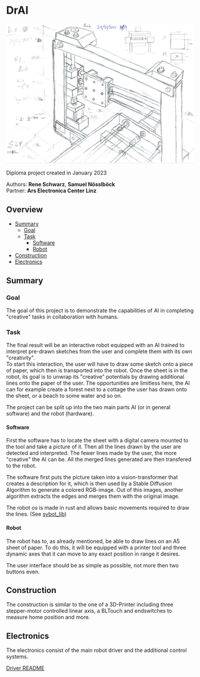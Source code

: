 # DrAI

![Main image (sketch)](./documentation/images/main.PNG)

Diploma project created in January 2023

Authors: **Rene Schwarz**, **Samuel Nösslböck**  
Partner: **Ars Electronica Center Linz**

## Overview

- [Summary](#summary)
  - [Goal](#goal)
  - [Task](#task)
    - [Software](#software)
    - [Robot](#robot)
- [Construction](#construction)
- [Electronics](#electronics)

## Summary

### Goal

The goal of this project is to demonstrate the capabilities of AI in completing "creative" tasks in collaboration with humans.

### Task

The final result will be an interactive robot equipped with an AI trained to interpret pre-drawn sketches from the user and complete them with its own "creativity".  
To start this interaction, the user will have to draw some sketch onto a piece of paper, which then is transported into the robot. Once the sheet is in the robot, its goal is to unwrap its "creative" potentials by drawing additional lines onto the paper of the user. The opportunities are limitless here, the AI can for example create a forest next to a cottage the user has drawn onto the sheet, or a beach to some water and so on.

The project can be split up into the two main parts AI (or in general software) and the robot (hardware).

#### Software

First the software has to locate the sheet with a digital camera mounted to the tool and take a picture of it. Then all the lines drawn by the user are detected and interpreted. The fewer lines made by the user, the more "creative" the AI can be. All the merged lines generated are then transfered to the robot.

The software first puts the picture taken into a vision-transformer that creates a description for it, which is then used by a Stable Diffusion Algorithm to generate a colored RGB-image. Out of this images, another algorithm extracts the edges and merges them with the original image.

The robot os is made in rust and allows basic movements required to draw the lines. (See [sybot_lib](https://github.com/SamuelNoesslboeck/sybot_lib))

#### Robot

The robot has to, as already mentioned, be able to draw lines on an A5 sheet of paper. To do this, it will be equipped with a printer tool and three dynamic axes that it can move to any exact position in range it desires.

The user interface should be as simple as possible, not more then two buttons even.

## Construction

The construction is similar to the one of a 3D-Printer including three stepper-motor controlled linear axis, a BLTouch and endswitches to measure home position and more.

## Electronics

The electronics consist of the main robot driver and the additional control systems.

[Driver README](./electronics/drake_electronics/README.md)

